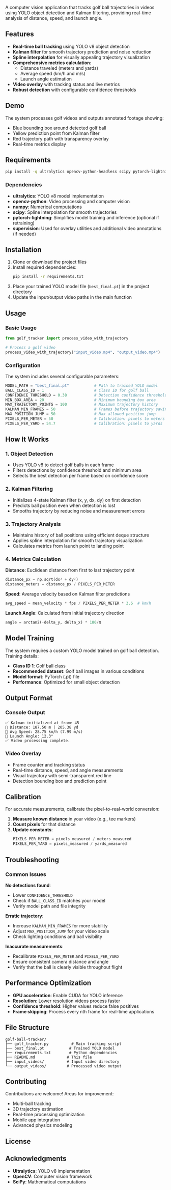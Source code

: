 A computer vision application that tracks golf ball trajectories in videos using YOLO object detection and Kalman filtering, providing real-time analysis of distance, speed, and launch angle.

## Features

- **Real-time ball tracking** using YOLO v8 object detection
- **Kalman filter** for smooth trajectory prediction and noise reduction
- **Spline interpolation** for visually appealing trajectory visualization
- **Comprehensive metrics calculation**:
  - Distance traveled (meters and yards)
  - Average speed (km/h and m/s)
  - Launch angle estimation
- **Video overlay** with tracking status and live metrics
- **Robust detection** with configurable confidence thresholds

## Demo

The system processes golf videos and outputs annotated footage showing:
- Blue bounding box around detected golf ball
- Yellow prediction point from Kalman filter
- Red trajectory path with transparency overlay
- Real-time metrics display

## Requirements

```bash
pip install -q ultralytics opencv-python-headless scipy pytorch-lightning supervision
```

### Dependencies

- **ultralytics**: YOLO v8 model implementation
- **opencv-python**: Video processing and computer vision
- **numpy**: Numerical computations
- **scipy**: Spline interpolation for smooth trajectories
- **pytorch-lightning**: Simplifies model training and inference (optional if retraining)
- **supervision**: Used for overlay utilities and additional video annotations (if needed)

## Installation

1. Clone or download the project files
2. Install required dependencies:
   ```bash
   pip install -r requirements.txt
   ```
3. Place your trained YOLO model file (`best_final.pt`) in the project directory
4. Update the input/output video paths in the main function

## Usage

### Basic Usage

```python
from golf_tracker import process_video_with_trajectory

# Process a golf video
process_video_with_trajectory("input_video.mp4", "output_video.mp4")
```

### Configuration

The system includes several configurable parameters:

```python
MODEL_PATH = "best_final.pt"           # Path to trained YOLO model
BALL_CLASS_ID = 1                      # Class ID for golf ball
CONFIDENCE_THRESHOLD = 0.38            # Detection confidence threshold
MIN_BOX_AREA = 20                      # Minimum bounding box area
MAX_TRAJECTORY_POINTS = 100            # Maximum trajectory history
KALMAN_MIN_FRAMES = 50                 # Frames before trajectory saving
MAX_POSITION_JUMP = 50                 # Max allowed position jump
PIXELS_PER_METER = 50                  # Calibration: pixels to meters
PIXELS_PER_YARD = 54.7                 # Calibration: pixels to yards
```

## How It Works

### 1. Object Detection
- Uses YOLO v8 to detect golf balls in each frame
- Filters detections by confidence threshold and minimum area
- Selects the best detection per frame based on confidence score

### 2. Kalman Filtering
- Initializes 4-state Kalman filter (x, y, dx, dy) on first detection
- Predicts ball position even when detection is lost
- Smooths trajectory by reducing noise and measurement errors

### 3. Trajectory Analysis
- Maintains history of ball positions using efficient deque structure
- Applies spline interpolation for smooth trajectory visualization
- Calculates metrics from launch point to landing point

### 4. Metrics Calculation

**Distance**: Euclidean distance from first to last trajectory point
```python
distance_px = np.sqrt(dx² + dy²)
distance_meters = distance_px / PIXELS_PER_METER
```

**Speed**: Average velocity based on Kalman filter predictions
```python
avg_speed = mean_velocity * fps / PIXELS_PER_METER * 3.6  # km/h
```

**Launch Angle**: Calculated from initial trajectory direction
```python
angle = arctan2(-delta_y, delta_x) * 180/π
```

## Model Training

The system requires a custom YOLO model trained on golf ball detection. Training details:

- **Class ID 1**: Golf ball class
- **Recommended dataset**: Golf ball images in various conditions
- **Model format**: PyTorch (.pt) file
- **Performance**: Optimized for small object detection

## Output Format

### Console Output
```
✅ Kalman initialized at frame 45
🎯 Distance: 187.50 m | 205.38 yd
🚀 Avg Speed: 28.75 km/h (7.99 m/s)
📀 Launch Angle: 12.3°
✅ Video processing complete.
```

### Video Overlay
- Frame counter and tracking status
- Real-time distance, speed, and angle measurements
- Visual trajectory with semi-transparent red line
- Detection bounding box and prediction point

## Calibration

For accurate measurements, calibrate the pixel-to-real-world conversion:

1. **Measure known distance** in your video (e.g., tee markers)
2. **Count pixels** for that distance
3. **Update constants**:
   ```python
   PIXELS_PER_METER = pixels_measured / meters_measured
   PIXELS_PER_YARD = pixels_measured / yards_measured
   ```

## Troubleshooting

### Common Issues

**No detections found**:
- Lower `CONFIDENCE_THRESHOLD`
- Check if `BALL_CLASS_ID` matches your model
- Verify model path and file integrity

**Erratic trajectory**:
- Increase `KALMAN_MIN_FRAMES` for more stability
- Adjust `MAX_POSITION_JUMP` for your video scale
- Check lighting conditions and ball visibility

**Inaccurate measurements**:
- Recalibrate `PIXELS_PER_METER` and `PIXELS_PER_YARD`
- Ensure consistent camera distance and angle
- Verify that the ball is clearly visible throughout flight

## Performance Optimization

- **GPU acceleration**: Enable CUDA for YOLO inference
- **Resolution**: Lower resolution videos process faster
- **Confidence threshold**: Higher values reduce false positives
- **Frame skipping**: Process every nth frame for real-time applications

## File Structure

```
golf-ball-tracker/
├── golf_tracker.py          # Main tracking script
├── best_final.pt           # Trained YOLO model
├── requirements.txt        # Python dependencies
├── README.md              # This file
├── input_videos/          # Input video directory
└── output_videos/         # Processed video output
```

## Contributing

Contributions are welcome! Areas for improvement:
- Multi-ball tracking
- 3D trajectory estimation
- Real-time processing optimization
- Mobile app integration
- Advanced physics modeling

## License


## Acknowledgments

- **Ultralytics**: YOLO v8 implementation
- **OpenCV**: Computer vision framework
- **SciPy**: Mathematical computations

